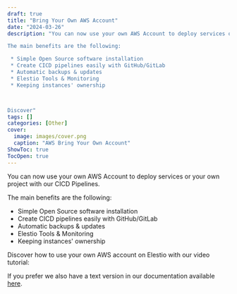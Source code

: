 ```yaml
---
draft: true
title: "Bring Your Own AWS Account"
date: "2024-03-26"
description: "You can now use your own AWS Account to deploy services or your own project with our CICD Pipelines.

The main benefits are the following:

 * Simple Open Source software installation
 * Create CICD pipelines easily with GitHub/GitLab
 * Automatic backups & updates
 * Elestio Tools & Monitoring
 * Keeping instances' ownership



Discover"
tags: []
categories: [Other]
cover:
  image: images/cover.png
  caption: "AWS Bring Your Own Account"
ShowToc: true
TocOpen: true
---
```



You can now use your own AWS Account to deploy services or your own project with our CICD Pipelines.

The main benefits are the following:

* Simple Open Source software installation
* Create CICD pipelines easily with GitHub/GitLab
* Automatic backups \& updates
* Elestio Tools \& Monitoring
* Keeping instances' ownership

Discover how to use your own AWS account on Elestio with our video tutorial:

If you prefer we also have a text version in our documentation available [here](https://docs.elest.io/books/getting-started/page/create-a-new-service-with-bring-your-own-aws-account-byoaws?ref=blog.elest.io).



